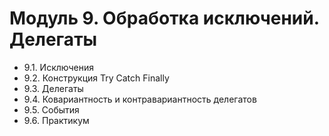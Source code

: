 # Модуль 9. Обработка исключений. Делегаты

* 9.1. Исключения
* 9.2. Конструкция Try Catch Finally
* 9.3. Делегаты
* 9.4. Ковариантность и контравариантность делегатов
* 9.5. События
* 9.6. Практикум

